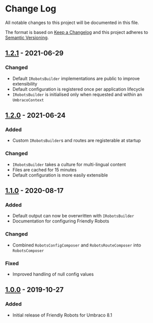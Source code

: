 # Change Log

All notable changes to this project will be documented in this file.

The format is based on [Keep a Changelog](https://keepachangelog.com/) and this project adheres to [Semantic Versioning](https://semver.org/).

## [1.2.1] - 2021-06-29
### Changed
* Default `IRobotsBuilder` implementations are public to improve extensibility
* Default configuration is registered once per application lifecycle
* `IRobotsBuilder` is initialised only when requested and within an `UmbracoContext`

## [1.2.0] - 2021-06-24
### Added
* Custom `IRobotsBuilder`s and routes are registerable at startup

### Changed
* `IRobotsBuilder` takes a culture for multi-lingual content
* Files are cached for 15 minutes
* Default configuration is more easily extensible

## [1.1.0] - 2020-08-17
### Added
* Default output can now be overwritten with `IRobotsBuilder` 
* Documentation for configuring Friendly Robots

### Changed
* Combined `RobotsConfigComposer` and `RobotsRouteComposer` into `RobotsComposer`

### Fixed
* Improved handling of null config values

## [1.0.0] - 2019-10-27
### Added
* Initial release of Friendly Robots for Umbraco 8.1

[Unreleased]: https://github.com/callumbwhyte/friendly-robots/compare/release-1.2.1...HEAD
[1.2.1]: https://github.com/callumbwhyte/friendly-robots/compare/release-1.2.0...release-1.2.1
[1.2.0]: https://github.com/callumbwhyte/friendly-robots/compare/release-1.1.0...release-1.2.0
[1.1.0]: https://github.com/callumbwhyte/friendly-robots/compare/release-1.0.0...release-1.1.0
[1.0.0]: https://github.com/callumbwhyte/friendly-robots/tree/release-1.0.0